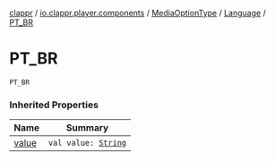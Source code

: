 [clappr](../../../index.md) / [io.clappr.player.components](../../index.md) / [MediaOptionType](../index.md) / [Language](index.md) / [PT_BR](.)

# PT_BR

`PT_BR`

### Inherited Properties

| Name | Summary |
|---|---|
| [value](value.md) | `val value: `[`String`](https://kotlinlang.org/api/latest/jvm/stdlib/kotlin/-string/index.html) |
